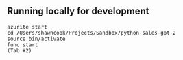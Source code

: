## Running locally for development
```shell
azurite start
cd /Users/shawncook/Projects/Sandbox/python-sales-gpt-2
source bin/activate
func start
(Tab #2)
```
